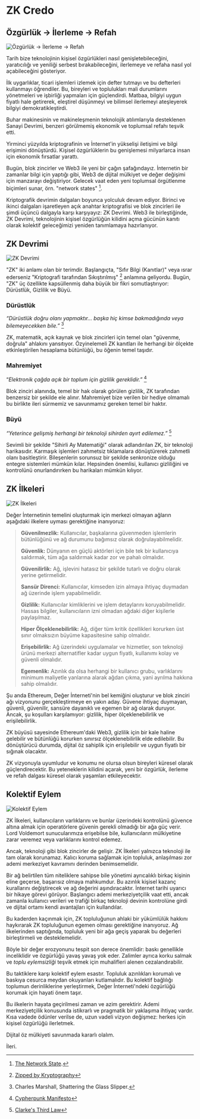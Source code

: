 # ZK Credo

## Özgürlük → İlerleme → Refah

![Özgürlük → İlerleme → Refah](freedom-progress-prosperity.jpeg)

Tarih bize teknolojinin kişisel özgürlükleri nasıl genişletebileceğini, yaratıcılığı ve yeniliği serbest bırakabileceğini, ilerlemeye ve refaha nasıl yol açabileceğini gösteriyor.

İlk uygarlıklar, ticari işlemleri izlemek için defter tutmayı ve bu defterleri kullanmayı öğrendiler. Bu, bireyleri ve toplulukları mali durumlarını yönetmeleri ve işbirliği yapmaları için güçlendirdi. Matbaa, bilgiyi uygun fiyatlı hale getirerek, eleştirel düşünmeyi ve bilimsel ilerlemeyi ateşleyerek bilgiyi demokratikleştirdi.

Buhar makinesinin ve makineleşmenin teknolojik atılımlarıyla desteklenen Sanayi Devrimi, benzeri görülmemiş ekonomik ve toplumsal refahı teşvik etti.

Yirminci yüzyılda kriptografinin ve İnternet'in yükselişi iletişimi ve bilgi erişimini dönüştürdü. Kişisel özgürlüklerin bu genişlemesi milyarlarca insan için ekonomik fırsatlar yarattı.

Bugün, blok zincirler ve Web3 ile yeni bir çağın şafağındayız. İnternetin bir zamanlar bilgi için yaptığı gibi, Web3 de dijital mülkiyet ve değer değişimi için manzarayı değiştiriyor. Gelecek vaat eden yeni toplumsal örgütlenme biçimleri sunar, örn. "network states" [^1].

Kriptografik devrimin dalgaları boyunca yolculuk devam ediyor. Birinci ve ikinci dalgaları işaretleyen açık anahtar kriptografisi ve blok zincirleri ile şimdi üçüncü dalgayla karşı karşıyayız: ZK Devrimi. Web3 ile birleştiğinde, ZK Devrimi, teknolojinin kişisel özgürlüğün kilidini açma gücünün kanıtı olarak kolektif geleceğimizi yeniden tanımlamaya hazırlanıyor.

## ZK Devrimi

![ZK Devrimi](zk-revolution.jpeg)

"ZK" iki anlamı olan bir terimdir. Başlangıçta, "Sıfır Bilgi (Kanıtlar)" veya ısrar ederseniz "Kriptografi tarafından Sıkıştırılmış" [^2] anlamına geliyordu. Bugün, "ZK" üç özellikte kapsüllenmiş daha büyük bir fikri somutlaştırıyor: Dürüstlük, Gizlilik ve Büyü.

### Dürüstlük

*“Dürüstlük doğru olanı yapmaktır… başka hiç kimse bakmadığında veya bilemeyecekken bile.”* [^3]

ZK, matematik, açık kaynak ve blok zincirleri için temel olan "güvenme, doğrula" ahlakını yansıtıyor. Özyinelemeli ZK kanıtları ile herhangi bir ölçekte etkinleştirilen hesaplama bütünlüğü, bu öğenin temel taşıdır.

### Mahremiyet

“*Elektronik çağda açık bir toplum için gizlilik gereklidir.”* [^4]

Blok zinciri alanında, temel bir hak olarak görülen gizlilik, ZK tarafından benzersiz bir şekilde ele alınır. Mahremiyet bize verilen bir hediye olmamalı bu birlikte ileri sürmemiz ve savunmamız gereken temel bir haktır.

### Büyü

*“Yeterince gelişmiş herhangi bir teknoloji sihirden ayırt edilemez.”* [^5]

Sevimli bir şekilde "Sihirli Ay Matematiği" olarak adlandırılan ZK, bir teknoloji harikasıdır. Karmaşık işlemleri zahmetsiz tıklamalara dönüştürerek zahmetli olanı basitleştirir. Bileşenlerin sorunsuz bir şekilde senkronize olduğu entegre sistemleri mümkün kılar. Hepsinden önemlisi, kullanıcı gizliliğini ve kontrolünü onurlandırırken bu harikaları mümkün kılıyor.

## ZK İlkeleri

![ZK İlkeleri](zk-principles.jpeg)

Değer İnternetinin temelini oluşturmak için merkezi olmayan ağların aşağıdaki ilkelere uyması gerektiğine inanıyoruz:

> **Güvenilmezlik:** Kullanıcılar, başkalarına güvenmeden işlemlerin bütünlüğünü ve ağ durumunu bağımsız olarak doğrulayabilmelidir.
> 
> **Güvenlik:** Dünyanın en güçlü aktörleri için bile tek bir kullanıcıya saldırmak, tüm ağa saldırmak kadar zor ve pahalı olmalıdır.
> 
> **Güvenilirlik:** Ağ, işlevini hatasız bir şekilde tutarlı ve doğru olarak yerine getirmelidir.
> 
> **Sansür Direnci:** Kullanıcılar, kimseden izin almaya ihtiyaç duymadan ağ üzerinde işlem yapabilmelidir.
> 
> **Gizlilik:** Kullanıcılar kimliklerini ve işlem detaylarını koruyabilmelidir. Hassas bilgiler, kullanıcıların izni olmadan ağdaki diğer kişilerle paylaşılmaz.
> 
> **Hiper Ölçeklenebilirlik:** Ağ, diğer tüm kritik özellikleri korurken üst sınır olmaksızın büyüme kapasitesine sahip olmalıdır.
> 
> **Erişebilirlik:**  Ağ üzerindeki uygulamalar ve hizmetler, son teknoloji ürünü merkezi alternatifler kadar uygun fiyatlı, kullanımı kolay ve güvenli olmalıdır.
> 
> **Egemenlik:** Azınlık da olsa herhangi bir kullanıcı grubu, varlıklarını minimum maliyetle yanlarına alarak ağdan çıkma, yani ayrılma hakkına sahip olmalıdır.

Şu anda Ethereum, Değer İnterneti'nin bel kemiğini oluşturur ve blok zinciri ağı vizyonunu gerçekleştirmeye en yakın aday. Güvene ihtiyaç duymayan, güvenli, güvenilir, sansüre dayanıklı ve egemen bir ağ olarak duruyor. Ancak, şu koşulları karşılamıyor: gizlilik, hiper ölçeklenebilirlik ve erişilebilirlik.

ZK büyüsü sayesinde Ethereum'daki Web3, gizlilik için bir kale haline gelebilir ve bütünlüğü korurken sınırsız ölçeklenebilirlik elde edilebilir. Bu dönüştürücü durumda, dijital öz sahiplik için erişilebilir ve uygun fiyatlı bir sığınak olacaktır.

ZK vizyonuyla uyumludur ve konumu ne olursa olsun bireyleri küresel olarak güçlendirecektir. Bu yeteneklerin kilidini açarak, yeni bir özgürlük, ilerleme ve refah dalgası küresel olarak yaşamları etkileyecektir.

## Kolektif Eylem

![Kolektif Eylem](the-collective-action.jpeg)

ZK İlkeleri, kullanıcıların varlıklarını ve bunlar üzerindeki kontrolünü güvence altına almak için operatörlere güvenin gerekli olmadığı bir ağa güç verir. Lord Voldemort sunucularımıza erişebilse bile, kullanıcıların mülkiyetine zarar veremez veya varlıklarını kontrol edemez.

Ancak, teknoloji gibi blok zincirler de gelişir. ZK İlkeleri yalnızca teknoloji ile tam olarak korunamaz. Kalıcı koruma sağlamak için topluluk, anlaşılması zor ademi merkeziyet kavramını derinden benimsemelidir.

Bir ağ belirtilen tüm niteliklere sahipse bile yönetimi ayrıcalıklı birkaç kişinin eline geçerse, başarısız olmaya mahkumdur. Bu azınlık kişisel kazanç kurallarını değiştirecek ve ağ değerini aşındıracaktır. İnternet tarihi uyarıcı bir hikaye görevi görüyor. Başlangıcı ademi merkeziyetçilik vaat etti, ancak zamanla kullanıcı verileri ve trafiği birkaç teknoloji devinin kontrolüne girdi ve dijital ortamı kendi avantajları için kullandılar.

Bu kaderden kaçınmak için, ZK topluluğunun ahlaki bir yükümlülük hakkını haykırarak ZK topluluğunun egemen olması gerektiğine inanıyoruz. Ağ ilkelerinden saptığında, topluluk yeni bir ağa geçiş yaparak bu değerleri birleştirmeli ve desteklemelidir.

Böyle bir değer erozyonunu tespit son derece önemlidir: baskı genellikle inceliklidir ve özgürlüğü yavaş yavaş yok eder. Zalimler ayrıca korku salmak ve *toplu eylemsizliği* teşvik etmek için muhalifleri alenen cezalandırabilir.

Bu taktiklere karşı kolektif eylem esastır. Topluluk azınlıkları korumalı ve baskıya cesurca meydan okuyanları kutlamalıdır. Bu kolektif bağlılığı toplumun derinliklerine yerleştirmek, Değer İnterneti'ndeki özgürlüğü korumak için hayati önem taşır.

Bu ilkelerin hayata geçirilmesi zaman ve azim gerektirir. Ademi merkeziyetçilik konusunda istikrarlı ve pragmatik bir yaklaşıma ihtiyaç vardır. Kısa vadede ödünler verilse de, uzun vadeli vizyon değişmez: herkes için kişisel özgürlüğü ilerletmek.

Dijital öz mülkiyeti savunmada kararlı olalım.

İleri.

[^1]: [The Network State](https://thenetworkstate.com/the-network-state-in-one-sentence).
[^2]: [Zipped by Kryptography](https://twitter.com/vitalikbuterin/status/1309298689156866048)
[^3]: Charles Marshall, Shattering the Glass Slipper.
[^4]: [Cypherpunk Manifesto](https://nakamotoinstitute.org/static/docs/cypherpunk-manifesto.txt)
[^5]: [Clarke's Third Law](https://en.wikipedia.org/wiki/Clarke%27s_three_laws)
